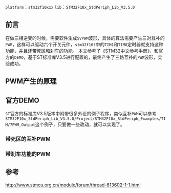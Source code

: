 ﻿---
layout: post
tags: [STM32]
comments: true
---

`platform`：`stm32f10xxx`
`lib`：`STM32F10x_StdPeriph_Lib_V3.5.0`

## 前言
在做三相逆变的时候，需要软件生成`SVPWM`波形，具体的算法需要产生三对互补的`PWM`，这样可以驱动六个开关元件，`stm32f103`中的`TIM1`和`TIM8`定时器就支持这种功能，并且还带死区和刹车的功能。
本文参考了《STM32中文参考手册》，和官方的`DEMO`，基于ST标准库V3.5进行配置的，最终产生了三路互补的`PWM`波形，实验成功。

## PWM产生的原理


## 官方DEMO
`ST`官方的标准库V3.5版本中附带很多外设的例子程序，类似互补`PWM`可以参考`STM32F10x_StdPeriph_Lib_V3.5.0/Project/STM32F10x_StdPeriph_Examples/TIM/7PWM_Output`这个例子，只要做一些改动，就可以实现了。

### 带死区的互补PWM

### 带刹车功能的PWM
## 参考
http://www.stmcu.org.cn/module/forum/thread-613602-1-1.html
